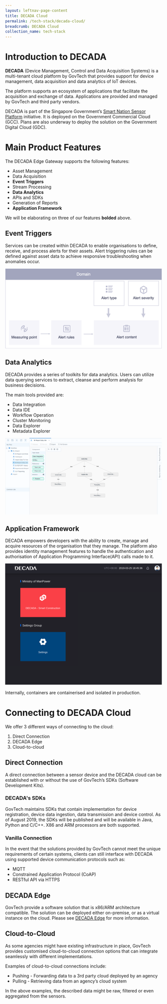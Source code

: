 ```yaml
---
layout: leftnav-page-content
title: DECADA Cloud
permalink: /tech-stack/decada-cloud/
breadcrumb: DECADA Cloud
collection_name: tech-stack
---
```


# Introduction to DECADA

**DECADA** (Device Management, Control and Data Acquisition Systems) is a multi-tenant cloud platform by GovTech that provides support for device management, data acquisition and data analytics of IoT devices.

The platform supports an ecosystem of applications that facilitate the acquisition and exchange of data. Applications are provided and managed by GovTech and third party vendors.

DECADA is part of the Singapore Government’s [Smart Nation Sensor Platform](https://www.tech.gov.sg/products-and-services/smart-nation-sensor-platform/) initiative. It is deployed on the Government Commercial Cloud (GCC). Plans are also underway to deploy the solution on the Government Digital Cloud (GDC).

<a id="DECADA-Product-Features"></a>
# Main Product Features

The DECADA Edge Gateway supports the following features:
* Asset Management
* Data Acquisition
* **Event Triggers**
* Stream Processing
* **Data Analytics**
* APIs and SDKs
* Generation of Reports
* **Application Framework**

We will be elaborating on three of our features **bolded** above.

## Event Triggers

Services can be created within DECADA to enable organisations to define, receive, and process alerts for their assets. Alert triggering rules can be defined against asset data to achieve responsive troubleshooting when anomalies occur.

![DECADA Event Alert Message Flow](/images/decada/features/alert_message_flow.png)

## Data Analytics

DECADA provides a series of toolkits for data analytics. Users can utilize data querying services to extract, cleanse and perform analysis for business decisions.

The main tools provided are:
* Data Integration
* Data IDE
* Workflow Operation
* Cluster Monitoring
* Data Explorer
* Metadata Explorer

![DECADA Data Analytics IDE](/images/decada/features/data_ide.png)

## Application Framework

DECADA empowers developers with the ability to create, manage and acquire resources of the organisation that they manage. The platform also provides identity management features to handle the authentication and authorisation of Application Programming Interface(API) calls made to it.

![DECADA Data Analytics IDE](/images/decada/features/app_framework.png)

Internally, containers are containerised and isolated in production.

<a id="DECADA-Connecting-To-DECADA-Cloud"></a>
# Connecting to DECADA Cloud

We offer 3 different ways of connecting to the cloud:
1. Direct Connection
2. DECADA Edge
3. Cloud-to-cloud

## Direct Connection

A direct connection between a sensor device and the DECADA cloud can be established with or without the use of GovTech’s SDKs (Software Development Kits).

### DECADA's SDKs

GovTech maintains SDKs that contain implementation for device registration, device data ingestion, data transmission and device control. As of August 2019, the SDKs will be published and will be available in Java, Python and C/C++. X86 and ARM processors are both supported.

### Vanilla Connection

In the event that the solutions provided by GovTech cannot meet the unique requirements of certain systems, clients can still interface with DECADA using supported device communication protocols such as:
* MQTT
* Constrained Application Protocol (CoAP)
* RESTful API via HTTPS

## DECADA Edge

GovTech provide a software solution that is x86/ARM architecture compatible. The solution can be deployed either on-premise, or as a virtual instance on the cloud. Please see [DECADA Edge](/tech-stack/decada-edge/) for more information.

## Cloud-to-Cloud

As some agencies might have existing infrastructure in place, GovTech provides customised cloud-to-cloud connection options that can integrate seamlessly with different implementations.

Examples of cloud-to-cloud connections include:
* Pushing - Forwarding data to a 3rd party cloud deployed by an agency
* Pulling - Retrieving data from an agency’s cloud system

In the above examples, the described data might be raw, filtered or even aggregated from the sensors.
